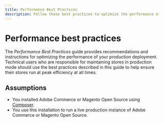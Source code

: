 ```yaml
---
title: Performance Best Practices
description: Follow these best practices to optimize the performance of you Adobe Commerce or Magento Open Source deployment.
---
```


# Performance best practices

The _Performance Best Practices_ guide provides recommendations and instructions for optimizing the performance of your production deployment. Technical users who are responsible for maintaining stores in production mode should use the best practices described in this guide to help ensure their stores run at peak efficiency at all times.

## Assumptions

*  You installed Adobe Commerce or Magento Open Source using [Composer](https://devdocs.magento.com/guides/v2.4/install-gde/composer.html).
*  You use this installation to run a live production instance of Adobe Commerce or Magento Open Source.
